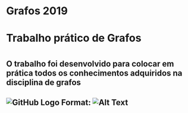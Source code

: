 # Grafos 2019

<h1> Trabalho prático de Grafos<h1>
  <h2> O trabalho foi desenvolvido para colocar em prática todos os conhecimentos adquiridos na disciplina de grafos<h2>

![GitHub Logo](/images/logo.png)
Format: ![Alt Text](url)
